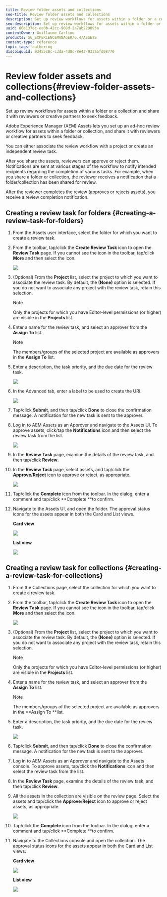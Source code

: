 ```yaml
---
title: Review folder assets and collections
seo-title: Review folder assets and collections
description: Set up review workflows for assets within a folder or a collection and share it with reviewers or creative partners to seek feedback.
seo-description: Set up review workflows for assets within a folder or a collection and share it with reviewers.
uuid: 60e137ec-ee0b-42cc-908d-2a7ab229893a
contentOwner: Guillaume Carlino
products: SG_EXPERIENCEMANAGER/6.4/ASSETS
content-type: reference
topic-tags: authoring
discoiquuid: 93455c0c-c3da-4d8c-8e43-933a5fd08770
---
```


# Review folder assets and collections{#review-folder-assets-and-collections}

Set up review workflows for assets within a folder or a collection and share it with reviewers or creative partners to seek feedback.

Adobe Experience Manager (AEM) Assets lets you set up an ad-hoc review workflow for assets within a folder or collection, and share it with reviewers or creative partners to seek feedback.

You can either associate the review workflow with a project or create an independent review task.

After you share the assets, reviewers can approve or reject them. Notifications are sent at various stages of the workflow to notify intended recipients regarding the completion of various tasks. For example, when you share a folder or collection, the reviewer receives a notification that a folder/collection has been shared for review.

After the reviewer completes the review (approves or rejects assets), you receive a review completion notification.

## Creating a review task for folders {#creating-a-review-task-for-folders}

1. From the Assets user interface, select the folder for which you want to create a review task.
1. From the toolbar, tap/click the **Create Review Task** icon to open the **Review Task** page. If you cannot see the icon in the toolbar, tap/click **More** and then select the icon.

   ![](assets/chlimage_1-403.png)

1. (Optional) From the **Project** list, select the project to which you want to associate the review task. By default, the **(None)** option is selected. If you do not want to associate any project with the review task, retain this selection.

   >[!NOTE]
   >
   >Only the projects for which you have Editor-level permissions (or higher) are visible in the **Projects** list.

1. Enter a name for the review task, and select an approver from the **Assign To** list.

   >[!NOTE]
   >
   >The members/groups of the selected project are available as approvers in the **Assign To** list.

1. Enter a description, the task priority, and the due date for the review task.

   ![](assets/task_details.png)

1. In the Advanced tab, enter a label to be used to create the URI. 

   ![](assets/review_name.png)

1. Tap/click **Submit**, and then tap/click **Done** to close the confirmation message. A notification for the new task is sent to the approver.
1. Log in to AEM Assets as an Approver and navigate to the Assets UI. To approve assets, click/tap the **Notifications** icon and then select the review task from the list.

   ![](assets/notification.png)

1. In the **Review** **Task** page, examine the details of the review task, and then tap/click **Review**.
1. In the **Review Task** page, select assets, and tap/click the **Approve**/**Reject** icon to approve or reject, as appropriate.

   ![](assets/review_task.png)

1. Tap/click the **Complete** icon from the toolbar. In the dialog, enter a comment and tap/click **Complete **to confirm.
1. Navigate to the Assets UI, and open the folder. The approval status icons for the assets appear in both the Card and List views.

   **Card view**

   ![](assets/chlimage_1-404.png)

   **List view**

   ![](assets/review_status_listview.png)

## Creating a review task for collections {#creating-a-review-task-for-collections}

1. From the Collections page, select the collection for which you want to create a review task.
1. From the toolbar, tap/click the **Create Review Task** icon to open the **Review Task** page. If you cannot see the icon in the toolbar, tap/click **More** and then select the icon.

   ![](assets/chlimage_1-405.png)

1. (Optional) From the **Project** list, select the project to which you want to associate the review task. By default, the **(None)** option is selected. If you do not want to associate any project with the review task, retain this selection.

   >[!NOTE]
   >
   >Only the projects for which you have Editor-level permissions (or higher) are visible in the **Projects** list.

1. Enter a name for the review task, and select an approver from the **Assign To** list.

   >[!NOTE]
   >
   >The members/groups of the selected project are available as approvers in the **Assign To **list.

1. Enter a description, the task priority, and the due date for the review task.

   ![](assets/task_details-collection.png)

1. Tap/click **Submit**, and then tap/click **Done** to close the confirmation message. A notification for the new task is sent to the approver.
1. Log in to AEM Assets as an Approver and navigate to the Assets console. To approve assets, tap/click the **Notifications** icon and then select the review task from the list.
1. In the **Review Task** page, examine the details of the review task, and then tap/click **Review**.
1. All the assets in the collection are visible on the review page. Select the assets and tap/click the **Approve**/**Reject** icon to approve or reject assets, as appropriate.

   ![](assets/review_task_collection.png)

1. Tap/click the **Complete** icon from the toolbar. In the dialog, enter a comment and tap/click **Complete **to confirm.
1. Navigate to the Collections console and open the collection. The approval status icons for the assets appear in both the Card and List views.

   **Card view**

   ![](assets/collection_reviewstatuscardview.png)

   **List view**

   ![](assets/collection_reviewstatuslistview.png)

